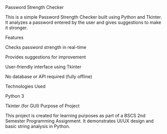 Password Strength Checker

This is a simple Password Strength Checker built using Python and Tkinter.
It analyzes a password entered by the user and gives suggestions to make it stronger.

Features

Checks password strength in real-time

Provides suggestions for improvement

User-friendly interface using Tkinter

No database or API required (fully offline)

Technologies Used

Python 3

Tkinter (for GUI)
Purpose of Project

This project is created for learning purposes as part of a BSCS 2nd Semester Programming Assignment.
It demonstrates UI/UX design and basic string analysis in Python.
